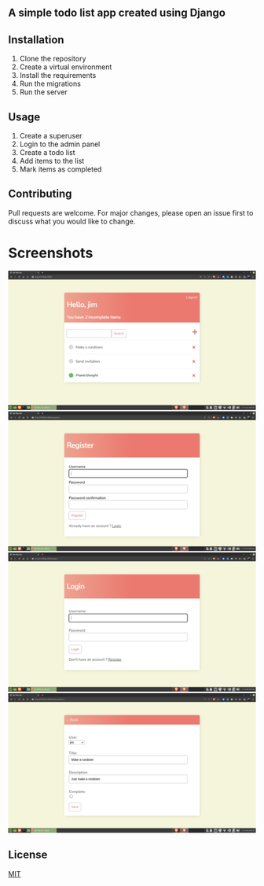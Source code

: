 ## A simple todo list app created using Django

## Installation

1. Clone the repository
2. Create a virtual environment
3. Install the requirements
4. Run the migrations
5. Run the server

## Usage

1. Create a superuser
2. Login to the admin panel
3. Create a todo list
4. Add items to the list
5. Mark items as completed

## Contributing
Pull requests are welcome. For major changes, please open an issue first to discuss what you would like to change.

# Screenshots
![Screenshot 3](screenshots/mainpage.png "Main Page")
![Screenshot 1](screenshots/registerpage.png "Register")
![Screenshot 2](screenshots/loginpage.png "Login")
![Screenshot 4](screenshots/edit_addtask.png "Edit/Add Task")

## License
[MIT](https://choosealicense.com/licenses/mit/)